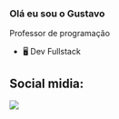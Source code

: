 ### Olá eu sou o Gustavo

Professor de programação

- 🖥 Dev Fullstack 


<div>
<h2>Social midia:</h2>
<a href="https://www.linkedin.com/in/gustavo-linhares-907b67181"><img src="https://img.shields.io/badge/linkedin-%230077B5.svg?style=for-the-badge&logo=linkedin&logoColor=white"></a>&nbsp
</div>

  
